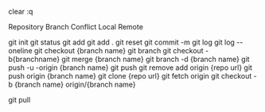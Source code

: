 clear
:q

Repository
Branch
Conflict
Local
Remote

git init
git status
git add
git add .
git reset
git commit -m
git log
git log --oneline
git checkout {branch name}
git branch
git checkout -b{branchname}
git merge {branch name}
git branch -d {branch name}
git push -u -origin {branch name}
git push
git remove add origin {repo url}
git push origin {branch name}
git clone {repo url}
git fetch origin 
git checkout -b {branch name} origin/{branch name}

git pull


